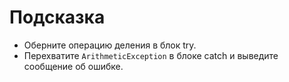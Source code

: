 # Подсказка

- Оберните операцию деления в блок try.
- Перехватите `ArithmeticException` в блоке catch и выведите сообщение об ошибке.
